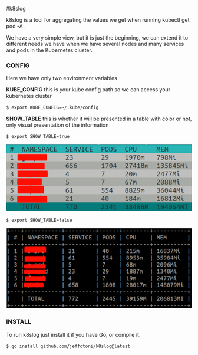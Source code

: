 #k8slog

k8slog is a tool for aggregating the values we get when running kubectl get pod -A .

We have a very simple view, but it is just the beginning, we can extend it to different needs we have when we have several nodes and many services and pods in the Kubernetes cluster.

### CONFIG

Here we have only two environment variables

**KUBE_CONFIG** this is your kube config path so we can access your kubernetes cluster
```bash
$ export KUBE_CONFIG=~/.kube/config
```

**SHOW_TABLE** this is whether it will be presented in a table with color or not, only visual presentation of the information
```bash
$ export SHOW_TABLE=true
```
![show table](./img/k8s.png "show table")

```bash
$ export SHOW_TABLE=false
```
![show table](./img/k8s_table.png "show table 2")


### INSTALL
To run k8slog just install it if you have Go, or compile it.
```bash
$ go install github.com/jeffotoni/k8slog@latest
```
